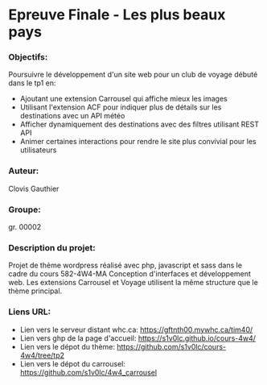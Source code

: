 # Epreuve Finale - Les plus beaux pays #

### Objectifs:
Poursuivre le développement d'un site web pour un club de voyage débuté dans le tp1 en:
- Ajoutant une extension Carrousel qui affiche mieux les images
- Utilisant l'extension ACF pour indiquer plus de détails sur les destinations avec un API météo
- Afficher dynamiquement des destinations avec des filtres utilisant REST API
- Animer certaines interactions pour rendre le site plus convivial pour les utilisateurs

### Auteur:
Clovis Gauthier

### Groupe:
gr. 00002

### Description du projet:
Projet de thème wordpress réalisé avec php, javascript et sass dans le cadre du cours 582-4W4-MA Conception d'interfaces et développement web.
Les extensions Carrousel et Voyage utilisent la même structure que le thème principal.

### Liens URL:
- Lien vers le serveur distant whc.ca: https://gftnth00.mywhc.ca/tim40/
- Lien vers ghp de la page d'accueil: https://s1v0lc.github.io/cours-4w4/
- Lien vers le dépot du thème: https://github.com/s1v0lc/cours-4w4/tree/tp2
- Lien vers le dépot du carrousel: https://github.com/s1v0lc/4w4_carrousel